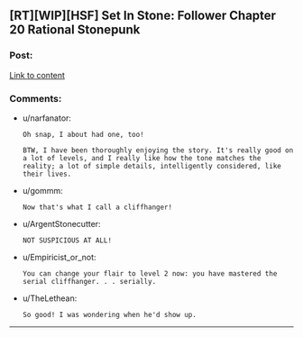 ## [RT][WIP][HSF] Set In Stone: Follower Chapter 20 Rational Stonepunk

### Post:

[Link to content](https://setinstonestory.wordpress.com/2015/06/17/chapter-20/)

### Comments:

- u/narfanator:
  ```
  Oh snap, I about had one, too!

  BTW, I have been thoroughly enjoying the story. It's really good on a lot of levels, and I really like how the tone matches the reality; a lot of simple details, intelligently considered, like their lives.
  ```

- u/gommm:
  ```
  Now that's what I call a cliffhanger!
  ```

- u/ArgentStonecutter:
  ```
  NOT SUSPICIOUS AT ALL!
  ```

- u/Empiricist_or_not:
  ```
  You can change your flair to level 2 now: you have mastered the serial cliffhanger. . . serially.
  ```

- u/TheLethean:
  ```
  So good! I was wondering when he'd show up.
  ```

---

